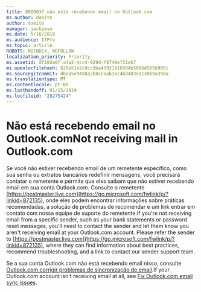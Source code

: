 ```yaml
---
title: 8000037 não está recebendo email no Outlook.com
ms.author: daeite
author: daeite
manager: jackiesm
ms.date: 5/16/2018
ms.audience: ITPro
ms.topic: article
ROBOTS: NOINDEX, NOFOLLOW
localization_priority: Priority
ms.assetid: df10da0f-a4a2-4cc4-929d-f8740ef31eb7
ms.openlocfilehash: 828a51e2c0cc9ba45921916504b5086d565b995c
ms.sourcegitcommit: d6ea5e9458a2b8ceaab3ac4bd483e1130b9a398a
ms.translationtype: MT
ms.contentlocale: pt-BR
ms.lasthandoff: 01/15/2019
ms.locfileid: "28275424"
---
```

# <a name="not-receiving-mail-in-outlookcom"></a><span data-ttu-id="6950f-102">Não está recebendo email no Outlook.com</span><span class="sxs-lookup"><span data-stu-id="6950f-102">Not receiving mail in Outlook.com</span></span>

<span data-ttu-id="6950f-p101">Se você não estiver recebendo email de um remetente específico, como sua senha ou extratos bancários redefinir mensagens, você precisará contatar o remetente e permita que eles saibam que não estiver recebendo email em sua conta Outlook.com. Consulte o remetente [https://postmaster.live.com](https://go.microsoft.com/fwlink/p/?linkid=872135), onde eles podem encontrar informações sobre práticas recomendadas, a solução de problemas de recomendar e um link entrar em contato com nossa equipe de suporte do remetente.</span><span class="sxs-lookup"><span data-stu-id="6950f-p101">If you're not receiving email from a specific sender, such as your bank statements or password reset messages, you'll need to contact the sender and let them know you aren't receiving email at your Outlook.com account. Please refer the sender to [https://postmaster.live.com](https://go.microsoft.com/fwlink/p/?linkid=872135), where they can find information about best practices, recommend troubleshooting, and a link to contact our sender support team.</span></span>
  
<span data-ttu-id="6950f-105">Se a sua conta Outlook.com não está recebendo email nisso, consulte [Outlook.com corrigir problemas de sincronização de email](https://go.microsoft.com/fwlink/p/?linkid=874363).</span><span class="sxs-lookup"><span data-stu-id="6950f-105">If your Outlook.com account isn't receiving email at all, see [Fix Outlook.com email sync issues](https://go.microsoft.com/fwlink/p/?linkid=874363).</span></span>
  

